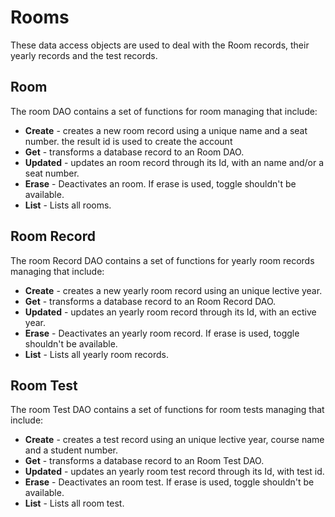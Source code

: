 # Rooms
These data access objects are used to deal with the Room records, their yearly records and the test records.

## Room
The room DAO contains a set of functions for room managing that include:
* **Create** - creates a new room record using a unique name and a seat number. the result id is used to create the account
* **Get** - transforms a database record to an Room DAO.
* **Updated** - updates an room record through its Id, with an name and/or a seat number.
* **Erase** - Deactivates an room. If erase is used, toggle shouldn't be available.
* **List** - Lists all rooms.

## Room Record
The room Record DAO contains a set of functions for yearly room records managing that include:
* **Create** - creates a new yearly room record using an unique lective year.
* **Get** - transforms a database record to an Room Record DAO.
* **Updated** - updates an yearly room record through its Id, with an ective year.
* **Erase** - Deactivates an  yearly room record. If erase is used, toggle shouldn't be available.
* **List** - Lists all  yearly room records.

## Room Test
The room Test DAO contains a set of functions for room tests managing that include:
* **Create** - creates a test record using an unique lective year, course name and a student number.
* **Get** - transforms a database record to an Room Test DAO.
* **Updated** - updates an yearly room test record through its Id, with test id.
* **Erase** - Deactivates an  room test. If erase is used, toggle shouldn't be available.
* **List** - Lists all room test.